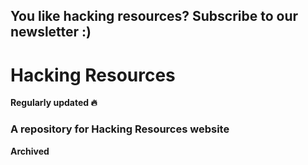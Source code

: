 ## You like hacking resources? Subscribe to our newsletter :)

# Hacking Resources 
**Regularly updated :fire:** 

### A repository for Hacking Resources website

**Archived**







